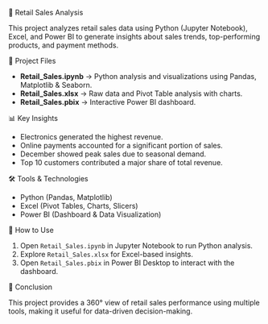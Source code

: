  🛒 Retail Sales Analysis

This project analyzes retail sales data using Python (Jupyter Notebook), Excel, and Power BI to generate insights about sales trends, top-performing products, and payment methods.

 📂 Project Files

* **Retail\_Sales.ipynb** → Python analysis and visualizations using Pandas, Matplotlib & Seaborn.
* **Retail\_Sales.xlsx** → Raw data and Pivot Table analysis with charts.
* **Retail\_Sales.pbix** → Interactive Power BI dashboard.

 📊 Key Insights

- Electronics generated the highest revenue.
- Online payments accounted for a significant portion of sales.
- December showed peak sales due to seasonal demand.
- Top 10 customers contributed a major share of total revenue.

 🛠 Tools & Technologies

* Python (Pandas, Matplotlib)
* Excel (Pivot Tables, Charts, Slicers)
* Power BI (Dashboard & Data Visualization)

 🚀 How to Use

1. Open `Retail_Sales.ipynb` in Jupyter Notebook to run Python analysis.
2. Explore `Retail_Sales.xlsx` for Excel-based insights.
3. Open `Retail_Sales.pbix` in Power BI Desktop to interact with the dashboard.

 📌 Conclusion

This project provides a 360° view of retail sales performance using multiple tools, making it useful for data-driven decision-making.


